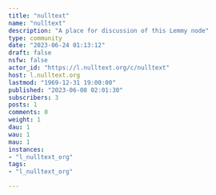 ```yaml
---
title: "nulltext" 
name: "nulltext"
description: "A place for discussion of this Lemmy node"
type: community
date: "2023-06-24 01:13:12"
draft: false
nsfw: false
actor_id: "https://l.nulltext.org/c/nulltext"
host: l.nulltext.org
lastmod: "1969-12-31 19:00:00"
published: "2023-06-08 02:01:30"
subscribers: 3
posts: 1
comments: 0
weight: 1
dau: 1
wau: 1
mau: 1
instances:
- "l_nulltext_org"
tags: 
- "l_nulltext_org"

---
```

